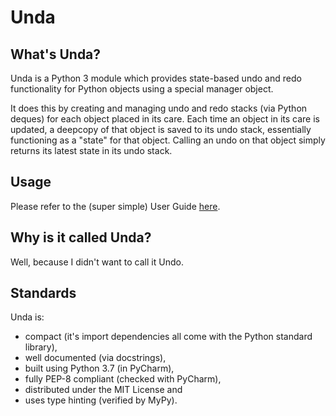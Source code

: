 # Unda

## What's Unda?
Unda is a Python 3 module which provides state-based undo and redo functionality for Python objects using a 
special manager object.

It does this by creating and managing undo and redo stacks (via Python deques) for each object placed in its care.
Each time an object in its care is updated, a deepcopy of that object is saved to its undo stack, 
essentially functioning as a "state" for that object. Calling an undo on that object simply returns its latest 
state in its undo stack.

## Usage
Please refer to the (super simple) User Guide [here](https://github.com/definite-d/unda/blob/main/USERGUIDE.md).

## Why is it called Unda?
Well, because I didn't want to call it Undo. 

## Standards
Unda is:
 * compact (it's import dependencies all come with the Python standard library), 
 * well documented (via docstrings), 
 * built using Python 3.7 (in PyCharm), 
 * fully PEP-8 compliant (checked with PyCharm), 
 * distributed under the MIT License and 
 * uses type hinting (verified by MyPy).
